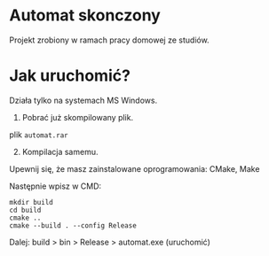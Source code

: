 # Automat skonczony
Projekt zrobiony w ramach pracy domowej ze studiów.

# Jak uruchomić?
Działa tylko na systemach MS Windows.

1. Pobrać już skompilowany plik.

plik `automat.rar`

2. Kompilacja samemu.

Upewnij się, że masz zainstalowane oprogramowania: CMake, Make

Następnie wpisz w CMD:

```
mkdir build
cd build
cmake ..
cmake --build . --config Release
```

Dalej: build > bin > Release > automat.exe (uruchomić)
